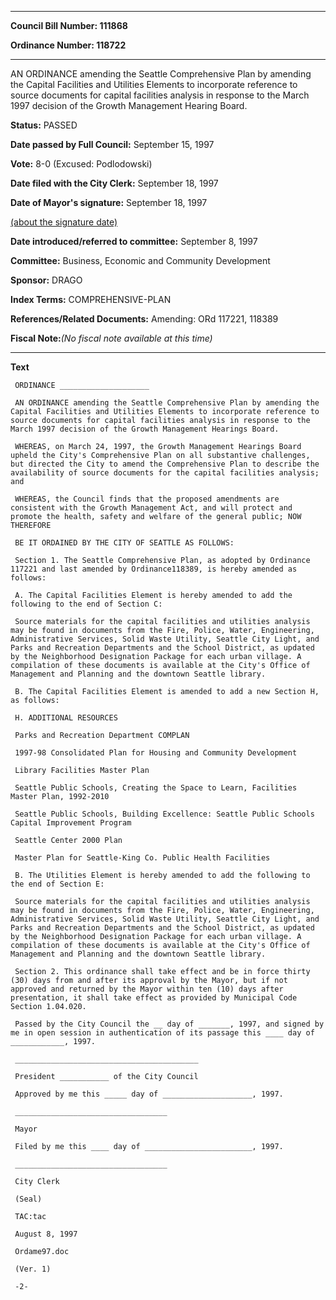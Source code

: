 

********

**Council Bill Number: 111868**
   
**Ordinance Number: 118722**
********

 AN ORDINANCE amending the Seattle Comprehensive Plan by amending the Capital Facilities and Utilities Elements to incorporate reference to source documents for capital facilities analysis in response to the March 1997 decision of the Growth Management Hearing Board.

**Status:** PASSED
   
**Date passed by Full Council:** September 15, 1997
   
**Vote:** 8-0 (Excused: Podlodowski)
   
**Date filed with the City Clerk:** September 18, 1997
   
**Date of Mayor's signature:** September 18, 1997
   
[(about the signature date)](/~public/approvaldate.htm)
   
   
   
**Date introduced/referred to committee:** September 8, 1997
   
**Committee:** Business, Economic and Community Development
   
**Sponsor:** DRAGO
   
   
**Index Terms:** COMPREHENSIVE-PLAN

**References/Related Documents:** Amending: ORd 117221, 118389

**Fiscal Note:**_(No fiscal note available at this time)_

********

**Text**
   
```
 ORDINANCE ____________________

 AN ORDINANCE amending the Seattle Comprehensive Plan by amending the Capital Facilities and Utilities Elements to incorporate reference to source documents for capital facilities analysis in response to the March 1997 decision of the Growth Management Hearings Board.

 WHEREAS, on March 24, 1997, the Growth Management Hearings Board upheld the City's Comprehensive Plan on all substantive challenges, but directed the City to amend the Comprehensive Plan to describe the availability of source documents for the capital facilities analysis; and

 WHEREAS, the Council finds that the proposed amendments are consistent with the Growth Management Act, and will protect and promote the health, safety and welfare of the general public; NOW THEREFORE

 BE IT ORDAINED BY THE CITY OF SEATTLE AS FOLLOWS:

 Section 1. The Seattle Comprehensive Plan, as adopted by Ordinance 117221 and last amended by Ordinance118389, is hereby amended as follows:

 A. The Capital Facilities Element is hereby amended to add the following to the end of Section C:

 Source materials for the capital facilities and utilities analysis may be found in documents from the Fire, Police, Water, Engineering, Administrative Services, Solid Waste Utility, Seattle City Light, and Parks and Recreation Departments and the School District, as updated by the Neighborhood Designation Package for each urban village. A compilation of these documents is available at the City's Office of Management and Planning and the downtown Seattle library.

 B. The Capital Facilities Element is amended to add a new Section H, as follows:

 H. ADDITIONAL RESOURCES

 Parks and Recreation Department COMPLAN

 1997-98 Consolidated Plan for Housing and Community Development

 Library Facilities Master Plan

 Seattle Public Schools, Creating the Space to Learn, Facilities Master Plan, 1992-2010

 Seattle Public Schools, Building Excellence: Seattle Public Schools Capital Improvement Program

 Seattle Center 2000 Plan

 Master Plan for Seattle-King Co. Public Health Facilities

 B. The Utilities Element is hereby amended to add the following to the end of Section E:

 Source materials for the capital facilities and utilities analysis may be found in documents from the Fire, Police, Water, Engineering, Administrative Services, Solid Waste Utility, Seattle City Light, and Parks and Recreation Departments and the School District, as updated by the Neighborhood Designation Package for each urban village. A compilation of these documents is available at the City's Office of Management and Planning and the downtown Seattle library.

 Section 2. This ordinance shall take effect and be in force thirty (30) days from and after its approval by the Mayor, but if not approved and returned by the Mayor within ten (10) days after presentation, it shall take effect as provided by Municipal Code Section 1.04.020.

 Passed by the City Council the __ day of _______, 1997, and signed by me in open session in authentication of its passage this ____ day of ____________, 1997.

 _________________________________________

 President ___________ of the City Council

 Approved by me this _____ day of ____________________, 1997.

 __________________________________

 Mayor

 Filed by me this ____ day of ________________________, 1997.

 __________________________________

 City Clerk

 (Seal)

 TAC:tac

 August 8, 1997

 Ordame97.doc

 (Ver. 1)

 -2-

```
